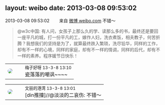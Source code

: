 layout: weibo
date: 2013-03-08 09:53:02
---
<meta name="referrer" content="no-referrer" />

2013-03-08 09:53:02  &nbsp;&nbsp;&nbsp;&nbsp;&nbsp;&nbsp; 来自 <a href="http://weibo.com/" rel="nofollow">微博 weibo.com</a>
不错～
>  @w3c中国: 有人问，女孩子上那么久的学、读那么多的书，最终还是要回一座平凡的城，打一份平凡的工，嫁作人妇，洗衣煮饭，相夫教子，何苦折腾？我想我们的坚持是为了，就算最终跌入繁琐，洗尽铅华，同样的工作，却有不一样的心境，同样的家庭，却有不一样的情调，同样的后代，却有不一样的素养。程序媛节日快乐！ ​​​

<table style="width: 100%;">
  <tr>
    <td style="width: 40px;"><img style="border-radius:50%" src="https://tva3.sinaimg.cn/crop.0.0.180.180.50/abefb5b0jw1e8qgp5bmzyj2050050aa8.jpg?KID=imgbed,tva&Expires=1624466387&ssig=IGQYFmMLHu"></td>
    <td colspan="2"><small>梅子好呀 13-3-8 13:10</small><br/>瓷落落的嘲讽~~~~</td>
  </tr>
</table>

<table style="width: 100%;">
  <tr>
    <td style="width: 40px;"><img style="border-radius:50%" src="https://tva1.sinaimg.cn/crop.0.0.180.180.50/9dc97b7fjw1e8qgp5bmzyj2050050aa8.jpg?KID=imgbed,tva&Expires=1624466387&ssig=V67rfZvQCe"></td>
    <td colspan="2"><small>文丽的港湾 13-3-8 13:01</small><br/>[din推撞]//@淡淡的二哀伤: 不错～</td>
  </tr>
</table>
